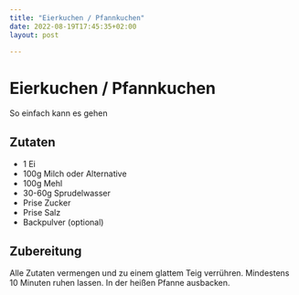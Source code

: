```yaml
---
title: "Eierkuchen / Pfannkuchen"
date: 2022-08-19T17:45:35+02:00
layout: post

---
```


# Eierkuchen / Pfannkuchen

So einfach kann es gehen

## Zutaten

* 1 Ei
* 100g Milch oder Alternative
* 100g Mehl
* 30-60g Sprudelwasser
* Prise Zucker
* Prise Salz
* Backpulver (optional)

## Zubereitung

Alle Zutaten vermengen und zu einem glattem Teig verrühren. Mindestens 10 Minuten ruhen lassen. In der heißen Pfanne ausbacken.
